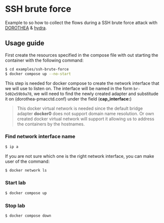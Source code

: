 # SSH brute force

Example to so how to collect the flows during a SSH brute force attack with [DOROTHEA](../../README.md) & [hydra](https://github.com/vanhauser-thc/thc-hydra).


## Usage guide

First create the resources specified in the compose file with out starting the container with the following command:
```bash
$ cd examples/ssh-brute-force
$ docker compose up --no-start
```
This step is needed for docker compose to create the network interface that we will use to listen on.
The interface will be named in the form `br-5d02e59b9a78`, we will need to find the newly created adapter and substitude it on (dorothea-pmacctd.conf) under the field (**cap_interface:**)

> This docker virtual network is needed since the default bridge adapter **docker0** does not support domain name resolution.
> Or own created docker virtual network will support it allowing us to address the containers by the hostnames.

### Find network interface name

```bash
$ ip a
```
If you are not sure which one is the right network interface, you can make user of the command:
```bash
$ docker network ls
```

### Start lab
```bash
$ docker compose up
```

### Stop lab
```bash
$ docker compose down
```